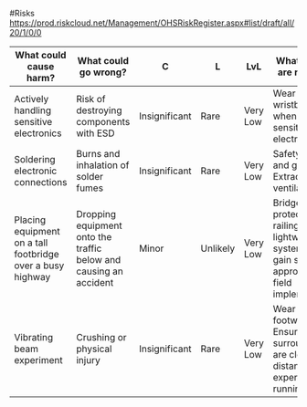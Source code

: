 #Risks
https://prod.riskcloud.net/Management/OHSRiskRegister.aspx#list/draft/all/20/1/0/0

| What could cause harm? | What could go wrong? | C | L | LvL | What controls are required? |
| --- | --- | --- | --- | --- | --- |
| Actively handling sensitive electronics | Risk of destroying components with ESD | Insignificant | Rare | Very Low | Wear ESD wristband when handling sensitive electronics. |
| Soldering electronic connections | Burns and inhalation of solder fumes | Insignificant | Rare | Very Low | Safety glasses and gloves. Extractor fans / ventilation. |
| Placing equipment on a tall footbridge over a busy highway | Dropping equipment onto the traffic below and causing an accident | Minor | Unlikely | Very Low | Bridge has protective railing. Design a lightweight system and gain supervisor approval before field implementation. |
| Vibrating beam experiment | Crushing or physical injury | Insignificant | Rare | Very Low | Wear enclosed footwear. Ensure surroundings are clear. Keep distance whilst experiment is running. |
 